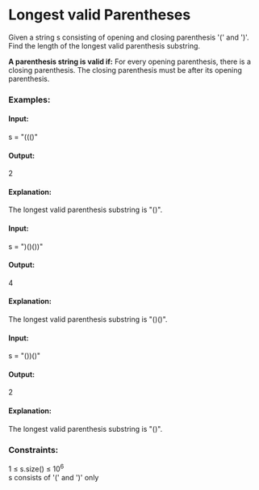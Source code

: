 # Longest valid Parentheses
Given a string s consisting of opening and closing parenthesis '(' and ')'. Find the length of the longest valid parenthesis substring.

**A parenthesis string is valid if:**
For every opening parenthesis, there is a closing parenthesis.
The closing parenthesis must be after its opening parenthesis.

### Examples:
#### Input:
s = "((()"
#### Output:
2
#### Explanation:
The longest valid parenthesis substring is "()".

#### Input: 
s = ")()())"
#### Output:
4
#### Explanation:
The longest valid parenthesis substring is "()()".

#### Input:
s = "())()"
#### Output:
2
#### Explanation:
The longest valid parenthesis substring is "()".

### Constraints:
1 ≤ s.size() ≤ $`10^6`$  
s consists of '(' and ')' only

